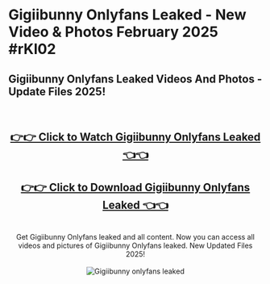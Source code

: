 # Gigiibunny Onlyfans Leaked - New Video & Photos February 2025 #rKl02

<h2>Gigiibunny Onlyfans Leaked Videos And Photos - Update Files 2025!</h2>
<br>
<div align="center">
<h2><a href="https://porncheck.live/?utm_source=gigiibunny&utm_medium=git182&utm_content=newban" rel="nofollow">👉👉 Click to Watch Gigiibunny Onlyfans Leaked 👈👈</a></h2>
<h2><a href="https://porncheck.live/?utm_source=gigiibunny&utm_medium=git182&utm_content=newban" rel="nofollow">👉👉 Click to Download Gigiibunny Onlyfans Leaked 👈👈</a></h2>
<br>
Get Gigiibunny Onlyfans leaked and all content. Now you can access all videos and pictures of Gigiibunny Onlyfans leaked. New Updated Files 2025!
<br>
<br>
<a href="https://porncheck.live/?utm_source=gigiibunny&utm_medium=git182&utm_content=newban" rel="nofollow" data-target="animated-image.originalLink"><img src="https://i.ibb.co/bMWrY6b1/banner2.png" alt="Gigiibunny onlyfans leaked" style="max-width: 100%; display: inline-block;" data-target="animated-image.originalImage"></a>
</div>
<br>

